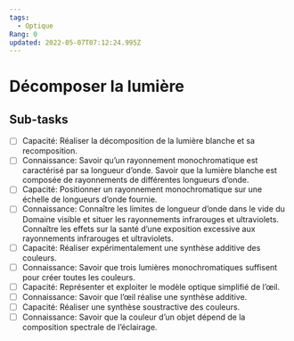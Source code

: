 ```yaml
---
tags:
  - Optique
Rang: 0
updated: 2022-05-07T07:12:24.995Z
---
```


# Décomposer la lumière

## Sub-tasks

- [ ] Capacité: Réaliser la décomposition de la lumière blanche et sa recomposition.
- [ ] Connaissance: Savoir qu’un rayonnement monochromatique est caractérisé par sa longueur d’onde. Savoir que la lumière blanche est composée de rayonnements de différentes longueurs d’onde.
- [ ] Capacité: Positionner un rayonnement monochromatique sur une échelle de longueurs d’onde fournie.
- [ ] Connaissance: Connaître les limites de longueur d’onde dans le vide du Domaine visible et situer les rayonnements infrarouges et ultraviolets.
Connaître les effets sur la santé d’une exposition excessive aux rayonnements infrarouges et ultraviolets.
- [ ] Capacité: Réaliser expérimentalement une synthèse additive des couleurs.
- [ ] Connaissance: Savoir que trois lumières monochromatiques suffisent pour créer toutes les couleurs.
- [ ] Capacité: Représenter et exploiter le modèle optique simplifié de l’œil.
- [ ] Connaissance: Savoir que l’œil réalise une synthèse additive.
- [ ] Capacité: Réaliser une synthèse soustractive des couleurs.
- [ ] Connaissance: Savoir que la couleur d’un objet dépend de la composition spectrale de l’éclairage.
